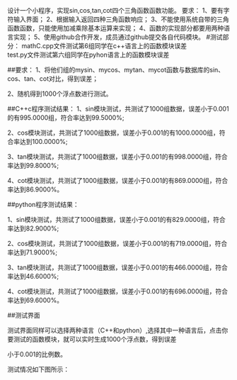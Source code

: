 设计一个小程序，实现sin,cos,tan,cot四个三角函数函数功能。 
要求：
  1、要有字符输入界面； 
  2、根据输入返回四种三角函数响应；
   3、不能使用系统自带的三角函数函数，只能使用加减乘除基本运算来实现； 
   4、函数的实现部分都要用两种语言实现；
   5、使用github合作开发，成员通过github提交各自代码模块。
#测试部分：
mathC.cpp文件测试第6组同学在c++语言上的函数模块误差  
test.py文件测试第六组同学在pyhon语言上的函数模块误差

##要求：
1、将他们组的mysin、mycos、mytan、mycot函数与数据库的sin、cos、tan、cot对比，得到误差；

2、随机得到1000个浮点数进行测试。


##C++c程序测试结果：
1、sin模块测试，共测试了1000组数据，误差小于0.001的有995.0000组，符合率达到99.5000%;

2、cos模块测试，共测试了1000组数据，误差小于0.001的有1000.0000组，符合率达到100.0000%;

3、tan模块测试，共测试了1000组数据，误差小于0.001的有998.0000组，符合率达到99.8000%;

4、cot模块测试，共测试了1000组数据，误差小于0.001的有869.0000组，符合率达到86.9000%。

##python程序测试结果：

1、sin模块测试，共测试了1000组数据，误差小于0.001的有829.0000组，符合率达到82.9000%;

2、cos模块测试，共测试了1000组数据，误差小于0.001的有719.0000组，符合率达到71.9000%;

3、tan模块测试，共测试了1000组数据，误差小于0.001的有466.0000组，符合率达到46.6000%;

4、cot模块测试，共测试了1000组数据，误差小于0.001的有696.0000组，符合率达到69.6000%。

##测试界面

测试界面同样可以选择两种语言（C++和python）,选择其中一种语言后，点击你要测试的函数模块，就可以实时生成1000个浮点数，得到误差 

 小于0.001的比例数。
 
 测试情况如下图所示：
 
